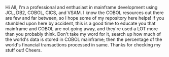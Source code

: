 Hi All,
I'm a professional and enthusiast in mainframe development using JCL, DB2, COBOL, CICS, and VSAM.
I know the COBOL resources out there are few and far between, so I hope some of my repository here helps!
If you stumbled upon here by accident, this is a good time to educate you that mainframe and COBOL are not going away, and they're used a LOT more than you probably think.
Don't take my word for it, search up how much of the world's data is stored in COBOL mainframe; then the percentage of the world's financial transactions processed in same.
Thanks for checking my stuff out!
Cheers.
